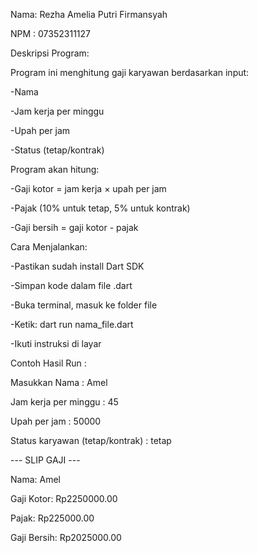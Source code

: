 Nama: Rezha Amelia Putri Firmansyah 

NPM : 07352311127

Deskripsi Program:

Program ini menghitung gaji karyawan berdasarkan input:

-Nama

-Jam kerja per minggu

-Upah per jam

-Status (tetap/kontrak)



Program akan hitung:

-Gaji kotor = jam kerja × upah per jam

-Pajak (10% untuk tetap, 5% untuk kontrak)

-Gaji bersih = gaji kotor - pajak


Cara Menjalankan:

-Pastikan sudah install Dart SDK

-Simpan kode dalam file .dart

-Buka terminal, masuk ke folder file

-Ketik: dart run nama_file.dart

-Ikuti instruksi di layar



Contoh Hasil Run :

Masukkan Nama : Amel

Jam kerja per minggu : 45

Upah per jam : 50000

Status karyawan (tetap/kontrak) : tetap



--- SLIP GAJI ---

Nama: Amel

Gaji Kotor: Rp2250000.00

Pajak: Rp225000.00

Gaji Bersih: Rp2025000.00

